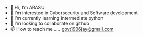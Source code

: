 - 👋 Hi, I’m ARASU
- 👀 I’m interested in Cybersecurity and Software development
- 🌱 I’m currently learning intermediate python
- 💞️ I’m looking to collaborate on github
- 📫 How to reach me ..... govt1906jay@gmail.com

<!---
arasujay/arasujay is a ✨ special ✨ repository because its `README.md` (this file) appears on your GitHub profile.
You can click the Preview link to take a look at your changes.
--->
